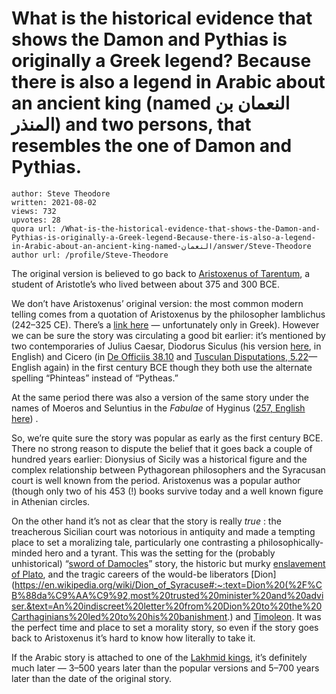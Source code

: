 # What is the historical evidence that shows the Damon and Pythias is originally a Greek legend? Because there is also a legend in Arabic about an ancient king (named النعمان بن المنذر) and two persons, that resembles the one of Damon and Pythias.

	author: Steve Theodore
	written: 2021-08-02
	views: 732
	upvotes: 28
	quora url: /What-is-the-historical-evidence-that-shows-the-Damon-and-Pythias-is-originally-a-Greek-legend-Because-there-is-also-a-legend-in-Arabic-about-an-ancient-king-named-النعمان/answer/Steve-Theodore
	author url: /profile/Steve-Theodore


The original version is believed to go back to [Aristoxenus of Tarentum](https://oxfordre.com/classics/classics/abstract/10.1093/acrefore/9780199381135.001.0001/acrefore-9780199381135-e-773?rskey=Ese8cP&result=39), a student of Aristotle’s who lived between about 375 and 300 BCE.

We don’t have Aristoxenus’ original version: the most common modern telling comes from a quotation of Aristoxenus by the philosopher Iamblichus (242–325 CE). There’s a [link here](https://archive.org/details/devitapythagoric00iamb/page/162/mode/2up?view=theater) — unfortunately only in Greek). However we can be sure the story was circulating a good bit earlier: it’s mentioned by two contemporaries of Julius Caesar, Diodorus Siculus (his version [here](https://penelope.uchicago.edu/Thayer/E/Roman/Texts/Diodorus_Siculus/10*.html), in English) and Cicero (in [De Officiis 38.10](https://penelope.uchicago.edu/Thayer/E/Roman/Texts/Cicero/de_Officiis/3B*.html#Damon_and_Phintias) and [Tusculan Disputations, 5.22](http://www.attalus.org/old/tusc5A.html)— English again) in the first century BCE though they both use the alternate spelling “Phinteas” instead of “Pytheas.”

At the same period there was also a version of the same story under the names of Moeros and Seluntius in the _Fabulae_ of Hyginus ([257, English here](https://topostext.org/work/206)) .

So, we’re quite sure the story was popular as early as the first century BCE. There no strong reason to dispute the belief that it goes back a couple of hundred years earlier: Dionysius of Sicily was a historical figure and the complex relationship between Pythagorean philosophers and the Syracusan court is well known from the period. Aristoxenus was a popular author (though only two of his 453 (!) books survive today and a well known figure in Athenian circles.

On the other hand it’s not as clear that the story is really _true_ : the treacherous Sicilian court was notorious in antiquity and made a tempting place to set a moralizing tale, particularly one contrasting a philosophically-minded hero and a tyrant. This was the setting for the (probably unhistorical) “[sword of Damocles](https://en.wikipedia.org/wiki/Damocles)” story, the historic but murky [enslavement of Plato](https://aeon.co/essays/when-philosopher-met-king-on-platos-italian-voyages), and the tragic careers of the would-be liberators [Dion](https://en.wikipedia.org/wiki/Dion_of_Syracuse#:~:text=Dion%20(%2F%CB%88da%C9%AA%C9%92,most%20trusted%20minister%20and%20adviser.&text=An%20indiscreet%20letter%20from%20Dion%20to%20the%20Carthaginians%20led%20to%20his%20banishment.) and [Timoleon](https://en.wikipedia.org/wiki/Timoleon). It was the perfect time and place to set a morality story, so even if the story goes back to Aristoxenus it’s hard to know how literally to take it.

If the Arabic story is attached to one of the [Lakhmid kings](https://en.wikipedia.org/wiki/Lakhmids#Lakhmid_rulers), it’s definitely much later — 3–500 years later than the popular versions and 5–700 years later than the date of the original story.


